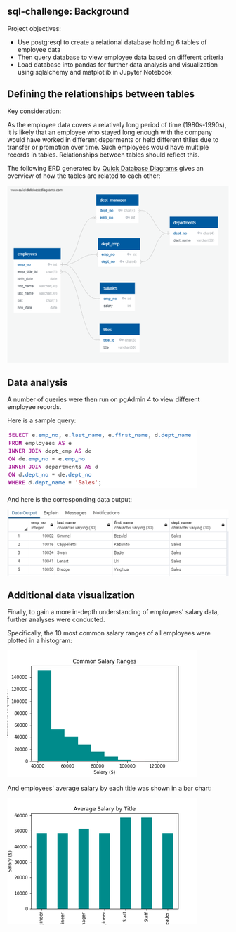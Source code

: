 ## sql-challenge: Background

Project objectives:    
* Use postgresql to create a relational database holding 6 tables of employee data
* Then query database to view employee data based on different criteria
* Load database into pandas for further data analysis and visualization using sqlalchemy and matplotlib in Jupyter Notebook

## Defining the relationships between tables

Key consideration: 

As the employee data covers a relatively long period of time (1980s-1990s), it is likely that an employee who stayed long enough with the company would have worked in different deparments or held different titiles due to transfer or promotion over time. Such employees would have multiple records in tables. Relationships between tables should reflect this.

The following ERD generated by [Quick Database Diagrams](http://www.quickdatabasediagrams.com) gives an overview of how the tables are related to each other:

![ERD](EmployeeSQL/images/EmployeeSQL_ERD.png)

## Data analysis
A number of queries were then run on pgAdmin 4 to view different employee records.

Here is a sample query:

![Sample query](EmployeeSQL/images/sample_query.png)

And here is the corresponding data output:

![Sample data output](EmployeeSQL/images/sample_data_output.PNG)

## Additional data visualization
Finally, to gain a more in-depth understanding of employees' salary data, further analyses were conducted.

Specifically, the 10 most common salary ranges of all employees were plotted in a histogram:

![Salary ranges](EmployeeSQL/images/salary_ranges.png)

And employees' average salary by each title was shown in a bar chart:

![Average salary](EmployeeSQL/images/average_salary.png)

